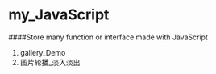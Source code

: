 my_JavaScript
=============

####Store many function or interface made with JavaScript

1. gallery_Demo
2. 图片轮播_淡入淡出

